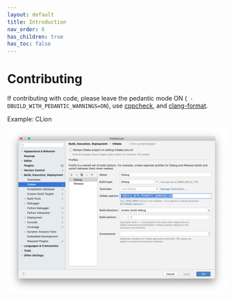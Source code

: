 ```yaml
---
layout: default
title: Introduction
nav_order: 6
has_children: true
has_toc: false
---
```

# Contributing

If contributing with code, please leave the pedantic mode ON (` -DBUILD_WITH_PEDANTIC_WARNINGS=ON`),
use [cppcheck](http://cppcheck.sourceforge.net), and [clang-format](https://clang.llvm.org/docs/ClangFormat.html).


Example: CLion

![CLion Settings with Pedantic Mode](../images/pedantic_clion.png)





<!-- Generated with mdsplit: https://github.com/alandefreitas/mdsplit -->
